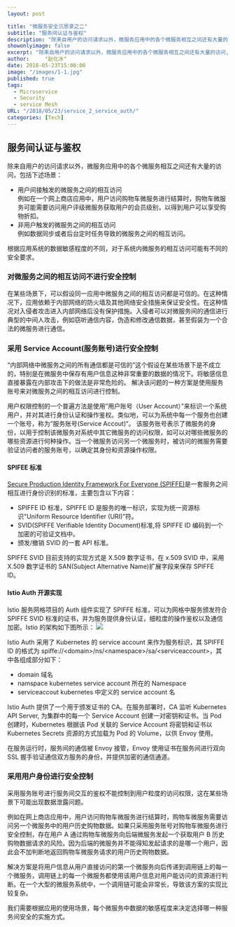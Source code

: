 ```yaml
---
layout: post

title: "微服务安全沉思录之二"
subtitle: "服务间认证与鉴权"
description: "除来自用户的访问请求以外，微服务应用中的各个微服务相互之间还有大量的访问,根据应用系统数据敏感程度不同，对于系统内微服务的访问也需要进行相应的安全控制。"
showonlyimage: false
excerpt: "除来自用户的访问请求以外，微服务应用中的各个微服务相互之间还有大量的访问,根据应用系统数据敏感程度不同，对于系统内微服务的访问也需要进行相应的安全控制。"
author:     "赵化冰"
date: 2018-05-23T15:00:00
image: "/images/1-1.jpg"
published: true
tags:
  - Microservice
  - Security
  - service Mesh
URL: "/2018/05/23/service_2_service_auth/"
categories: [Tech]
---
```


## 服务间认证与鉴权

除来自用户的访问请求以外，微服务应用中的各个微服务相互之间还有大量的访问，包括下述场景：

- 用户间接触发的微服务之间的相互访问<BR>
  例如在一个网上商店应用中，用户访问购物车微服务进行结算时，购物车微服务可能需要访问用户评级微服务获取用户的会员级别，以得到用户可以享受购物折扣。
- 非用户触发的微服务之间的相互访问<BR>
  例如数据同步或者后台定时任务导致的微服务之间的相互访问。

根据应用系统的数据敏感程度的不同，对于系统内微服务的相互访问可能有不同的安全要求。

<!--more-->

### 对微服务之间的相互访问不进行安全控制

在某些场景下，可以假设同一应用中微服务之间的相互访问都是可信的。在这种情况下，应用依赖于内部网络的防火墙及其他网络安全措施来保证安全性。在这种情况对入侵者攻击进入内部网络后没有保护措施。入侵者可以对微服务间的通信进行典型的中间人攻击，例如窃听通信内容，伪造和修改通信数据，甚至假装为一个合法的微服务进行通信。

### 采用 Service Account(服务账号)进行安全控制

“内部网络中微服务之间的所有通信都是可信的”这个假设在某些场景下是不成立的，特别是在微服务中保存有用户信息这种非常重要的数据的情况下。将敏感信息直接暴露在内部攻击下的做法是非常危险的。 解决该问题的一种方案是使用服务账号来对微服务之间的相互访问进行控制。

用户权限控制的一个普遍方法是使用”用户账号（User Account）”来标识一个系统用户，并对其进行身份认证和操作鉴权。类似地，可以为系统中每一个服务也创建一个账号，称为”服务账号(Service Accout)“。 该服务账号表示了微服务的身份，以用于控制该微服务对系统中其它微服务的访问权限，如可以对哪些微服务的哪些资源进行何种操作。当一个微服务访问另一个微服务时，被访问的微服务需要验证访问者的服务账号，以确定其身份和资源操作权限。

#### SPIFEE 标准

[Secure Production Identity Framework For Everyone (SPIFFE)](https://spiffe.io/)是一套服务之间相互进行身份识别的标准，主要包含以下内容：

- SPIFFE ID 标准，SPIFFE ID 是服务的唯一标识，实现为统一资源标识"Uniform Resource Identifier (URI)”符。
- SVID(SPIFFE Verifiable Identity Document)标准,将 SPIFFE ID 编码到一个加密的可验证文档中。
- 颁发/撤销 SVID 的一套 API 标准。

SPIFFE SVID 目前支持的实现方式是 X.509 数字证书，在 x.509 SVID 中，采用 X.509 数字证书的 SAN(Subject Alternative Name)扩展字段来保存 SPIFFE ID。

#### Istio Auth 开源实现

Istio 服务网格项目的 Auth 组件实现了 SPIFFE 标准，可以为网格中服务颁发符合 SPIFFE SVID 标准的证书，并为服务提供身份认证，细粒度的操作鉴权以及通信加密。Istio 的架构如下图所示：
![](/img/2018-05-23-service_2_service_auth/auth.png)

Istio Auth 采用了 Kubernetes 的 service account 来作为服务标识，其 SPIFFE ID 的格式为 spiffe://&lt;domain&gt;/ns/&lt;namespace&gt;/sa/&lt;serviceaccount&gt;，其中各组成部分如下：

- domain 域名
- namspace kubernetes service account 所在的 Namespace
- serviceaccout kubernetes 中定义的 service account 名

Istio Auth 提供了一个用于颁发证书的 CA。在服务部署时，CA 监听 Kubernetes API Server, 为集群中的每一个 Service Account 创建一对密钥和证书。当 Pod 创建时，Kubernetes 根据该 Pod 关联的 Service Account 将密钥和证书以 Kubernetes Secrets 资源的方式加载为 Pod 的 Volume，以供 Envoy 使用。

在服务运行时，服务间的通信被 Envoy 接管，Envoy 使用证书在服务间进行双向 SSL 握手验证通信双方服务的身份，并提供加密的通信通道。

### 采用用户身份进行安全控制

采用服务账号进行服务间交互的鉴权不能控制到用户粒度的访问权限，这在某些场景下可能出现数据泄露问题。

例如在网上商店应用中，用户访问购物车微服务进行结算时，购物车微服务需要访问另一个微服务中的用户历史购物数据。如果只采用服务账号对购物车微服务进行安全控制，存在用户 A 通过购物车微服务向后端微服务发起一个获取用户 B 历史购物数据请求的风险。因为后端的微服务并不能得知发起请求的是哪一个用户，因此会不加判断地返回购物车微服务请求的用户历史购物数据。

解决方案是将用户信息从用户直接访问的第一个微服务向后传递到调用链上的每一个微服务，调用链上的每一个微服务都使用该用户信息对用户能访问的资源进行判断。在一个大型的微服务系统中，一个调用链可能会非常长，导致该方案的实现比较复杂。

我们需要根据应用的使用场景，每个微服务中数据的敏感程度来决定选择哪一种服务间安全的实施方式。
